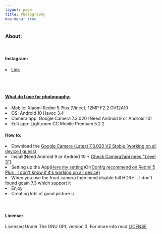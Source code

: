 ```yaml
---
layout: page
title: Photography
nav-menu: true
---
```


<div id="main" class="alt">
<div class="inner">
<h3> About: </h3>
<br>
<h4>Instagram:</h4>
<li><a href="https://instagram.com/akos_paha">Link</a></li>
<br><br>
<br><h4> <a href="" target="_blank"> What do I use for photography: </a> </h4>
<li> Mobile: Xiaomi Redmi 5 Plus (Vince), 12MP F2.2 OV12A10 </li>
<li> OS: Android 10 Havoc 3.4 </li>
<li> Camera app: Google Camera 7.3.020 (Need Android 9 or Android 10)</li>
<li> Edit app: Lightroom CC Mobile Premium 5.2.2</li>

<h4> How to:</h4> 

<li>Download the <a href="https://drive.google.com/folderview?id=1-CPTnK7nDoIR5PZp8ThAXvHIc_lAwosR"> Google Camera (Latest 7.3.020 V2 Stable (working on all device I guess)</a></li>
<li>Install(Need Android 9 or Android 10 + <a href="https://www.google.com/url?sa=t&rct=j&q=&esrc=s&source=web&cd=1&cad=rja&uact=8&ved=2ahUKEwic1vu_lcbmAhWM6qQKHeIjDSgQFjAAegQIBhAB&url=https%3A%2F%2Fplay.google.com%2Fstore%2Fapps%2Fdetails%3Fid%3Dcom.airbeat.device.inspector%26hl%3Dhu&usg=AOvVaw3gEAe5p4qHtFogeASeA2-B">Check Camera2api need "Level 3")</a></li> 
<li>Setting up the App<a href="https://drive.google.com/folderview?id=14QSMn1IOrKH2QGzZFxyYFG8I3b41NDtW">(Here my setting)</a>Or<a href="https://drive.google.com/folderview?id=1-IY1ay9tjlECHIhCuqmvpTvC8bciLrmJ">(Config recommend on Redmi 5 Plus , I don't know if it's working on all device)</a></li>
<li>When you use the front camera then need disable full HDR+...
I don't found gcam 7.3 which support it</li>
<li>Enjoy</li>
<li>Creating lots of good picture :)</li>
<br><br>
<h4>License:</h4>
Licensed Under The GNU GPL version 3, For more info read <a target="_blank" href="">LICENSE</a>
<div>
</div>
